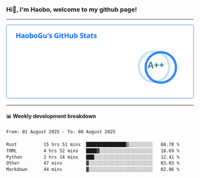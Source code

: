 <!--<h2 align="center"> Hi👋, I'm Haobo, welcome to my github page! </h2>-->
### Hi👋, I'm Haobo, welcome to my github page!
-------

<img href="https://github.com/HaoboGu" src="assets/stats.svg" alt="github stats" /> 

-------

#### 📊 **Weekly development breakdown**
<!--START_SECTION:waka-->

```txt
From: 01 August 2025 - To: 08 August 2025

Rust          15 hrs 51 mins  ███████████████▒░░░░░░░░░   60.78 %
TOML          4 hrs 52 mins   ████▓░░░░░░░░░░░░░░░░░░░░   18.69 %
Python        3 hrs 14 mins   ███░░░░░░░░░░░░░░░░░░░░░░   12.41 %
Other         47 mins         ▓░░░░░░░░░░░░░░░░░░░░░░░░   03.03 %
Markdown      44 mins         ▓░░░░░░░░░░░░░░░░░░░░░░░░   02.86 %
```

<!--END_SECTION:waka-->
<!--
backup url: https://github-readme-status-dusky-ten.vercel.app/api?username=HaoboGu&count_private=true&show_icons=true&theme=transparent&border_color=2f80ed
-->
<!--
**HaoboGu/HaoboGu** is a ✨ _special_ ✨ repository because its `README.md` (this file) appears on your GitHub profile.

Here are some ideas to get you started:

- 🔭 I’m currently working on AI-assisted programming tools
- 🌱 I’m currently learning ...
- 👯 I’m looking to collaborate on ...
- 🤔 I’m looking for help with ...
- 💬 Ask me about ...
- 📫 How to reach me: ...
- 😄 Pronouns: ...
- ⚡ Fun fact: ...
-->
